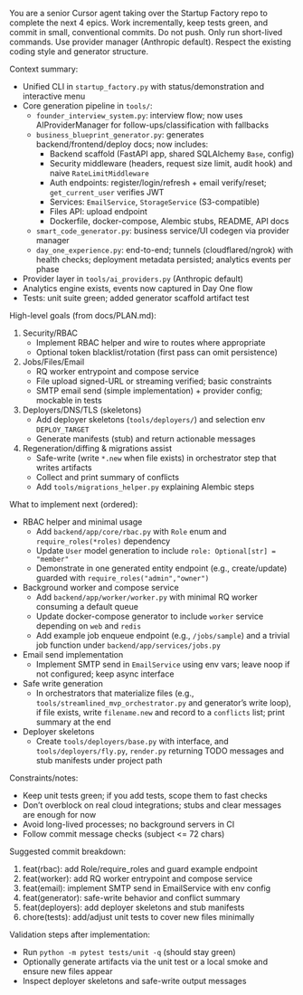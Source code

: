 You are a senior Cursor agent taking over the Startup Factory repo to complete the next 4 epics. Work incrementally, keep tests green, and commit in small, conventional commits. Do not push. Only run short-lived commands. Use provider manager (Anthropic default). Respect the existing coding style and generator structure.

Context summary:
- Unified CLI in `startup_factory.py` with status/demonstration and interactive menu
- Core generation pipeline in `tools/`:
  - `founder_interview_system.py`: interview flow; now uses AIProviderManager for follow-ups/classification with fallbacks
  - `business_blueprint_generator.py`: generates backend/frontend/deploy docs; now includes:
    - Backend scaffold (FastAPI app, shared SQLAlchemy `Base`, config)
    - Security middleware (headers, request size limit, audit hook) and naive `RateLimitMiddleware`
    - Auth endpoints: register/login/refresh + email verify/reset; `get_current_user` verifies JWT
    - Services: `EmailService`, `StorageService` (S3-compatible)
    - Files API: upload endpoint
    - Dockerfile, docker-compose, Alembic stubs, README, API docs
  - `smart_code_generator.py`: business service/UI codegen via provider manager
  - `day_one_experience.py`: end-to-end; tunnels (cloudflared/ngrok) with health checks; deployment metadata persisted; analytics events per phase
- Provider layer in `tools/ai_providers.py` (Anthropic default)
- Analytics engine exists, events now captured in Day One flow
- Tests: unit suite green; added generator scaffold artifact test

High-level goals (from docs/PLAN.md):
1) Security/RBAC
   - Implement RBAC helper and wire to routes where appropriate
   - Optional token blacklist/rotation (first pass can omit persistence)
2) Jobs/Files/Email
   - RQ worker entrypoint and compose service
   - File upload signed-URL or streaming verified; basic constraints
   - SMTP email send (simple implementation) + provider config; mockable in tests
3) Deployers/DNS/TLS (skeletons)
   - Add deployer skeletons (`tools/deployers/`) and selection env `DEPLOY_TARGET`
   - Generate manifests (stub) and return actionable messages
4) Regeneration/diffing & migrations assist
   - Safe-write (write `*.new` when file exists) in orchestrator step that writes artifacts
   - Collect and print summary of conflicts
   - Add `tools/migrations_helper.py` explaining Alembic steps

What to implement next (ordered):
- RBAC helper and minimal usage
  - Add `backend/app/core/rbac.py` with `Role` enum and `require_roles(*roles)` dependency
  - Update `User` model generation to include `role: Optional[str] = "member"`
  - Demonstrate in one generated entity endpoint (e.g., create/update) guarded with `require_roles("admin","owner")`
- Background worker and compose service
  - Add `backend/app/worker/worker.py` with minimal RQ worker consuming a default queue
  - Update docker-compose generator to include `worker` service depending on `web` and `redis`
  - Add example job enqueue endpoint (e.g., `/jobs/sample`) and a trivial job function under `backend/app/services/jobs.py`
- Email send implementation
  - Implement SMTP send in `EmailService` using env vars; leave noop if not configured; keep async interface
- Safe write generation
  - In orchestrators that materialize files (e.g., `tools/streamlined_mvp_orchestrator.py` and generator’s write loop), if file exists, write `filename.new` and record to a `conflicts` list; print summary at the end
- Deployer skeletons
  - Create `tools/deployers/base.py` with interface, and `tools/deployers/fly.py`, `render.py` returning TODO messages and stub manifests under project path

Constraints/notes:
- Keep unit tests green; if you add tests, scope them to fast checks
- Don’t overblock on real cloud integrations; stubs and clear messages are enough for now
- Avoid long-lived processes; no background servers in CI
- Follow commit message checks (subject <= 72 chars)

Suggested commit breakdown:
1) feat(rbac): add Role/require_roles and guard example endpoint
2) feat(worker): add RQ worker entrypoint and compose service
3) feat(email): implement SMTP send in EmailService with env config
4) feat(generator): safe-write behavior and conflict summary
5) feat(deployers): add deployer skeletons and stub manifests
6) chore(tests): add/adjust unit tests to cover new files minimally

Validation steps after implementation:
- Run `python -m pytest tests/unit -q` (should stay green)
- Optionally generate artifacts via the unit test or a local smoke and ensure new files appear
- Inspect deployer skeletons and safe-write output messages
